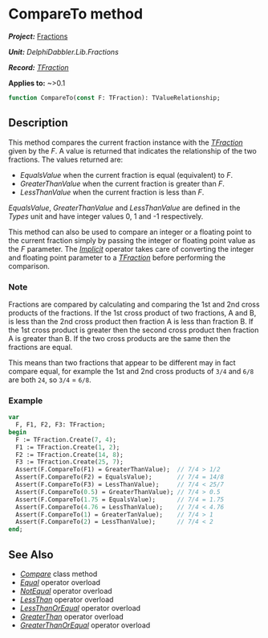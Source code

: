 # CompareTo method

***Project:*** [Fractions](../API.md)

***Unit:*** _DelphiDabbler.Lib.Fractions_

***Record:*** [_TFraction_](./TFraction.md)

**Applies to:** ~>0.1

```pascal
function CompareTo(const F: TFraction): TValueRelationship;
```

## Description

This method compares the current fraction instance with the [_TFraction_](./TFraction.md) given by the _F_. A value is returned that indicates the relationship of the two fractions. The values returned are:

* _EqualsValue_ when the current fraction is equal (equivalent) to _F_.
* _GreaterThanValue_ when the current fraction is greater than _F_.
* _LessThanValue_ when the current fraction is less than _F_.

_EqualsValue_, _GreaterThanValue_ and _LessThanValue_ are defined in the _Types_ unit and have integer values 0, 1 and -1 respectively.

This method can also be used to compare an integer or a floating point to the current fraction simply by passing the integer or floating point value as the _F_ parameter. The [_Implicit_](./TFraction-Implicit.md) operator takes care of converting the integer and floating point parameter to a [_TFraction_](./TFraction.md) before performing the comparison.

### Note

Fractions are compared by calculating and comparing the 1st and 2nd cross products of the fractions. If the 1st cross product of two fractions,  A and B, is less than the 2nd cross product then fraction A is less than fraction B. If the 1st cross product is greater then the second cross product then fraction A is greater than B. If the two cross products are the same then the fractions are equal.

This means than two fractions that appear to be different may in fact compare equal, for example the 1st and 2nd cross products of `3/4` and `6/8` are both `24`, so `3/4` = `6/8`.

### Example

```pascal
var
  F, F1, F2, F3: TFraction;
begin
  F := TFraction.Create(7, 4);
  F1 := TFraction.Create(1, 2);
  F2 := TFraction.Create(14, 8);
  F3 := TFraction.Create(25, 7);
  Assert(F.CompareTo(F1) = GreaterThanValue);  // 7/4 > 1/2
  Assert(F.CompareTo(F2) = EqualsValue);       // 7/4 = 14/8
  Assert(F.CompareTo(F3) = LessThanValue);     // 7/4 < 25/7
  Assert(F.CompareTo(0.5) = GreaterThanValue); // 7/4 > 0.5
  Assert(F.CompareTo(1.75 = EqualsValue);      // 7/4 = 1.75
  Assert(F.CompareTo(4.76 = LessThanValue);    // 7/4 < 4.76
  Assert(F.CompareTo(1) = GreaterTanValue);    // 7/4 > 1
  Assert(F.CompareTo(2) = LessThanValue);      // 7/4 < 2
end;
```

## See Also

* [_Compare_](./TFraction-Compare.md) class method
* [_Equal_](./TFraction-Equal.md) operator overload
* [_NotEqual_](./TFraction-NotEqual.md) operator overload
* [_LessThan_](./TFraction-LessThan.md) operator overload
* [_LessThanOrEqual_](./TFraction-LessThanOrEqual.md) operator overload
* [_GreaterThan_](./TFraction-GreaterThan.md) operator overload
* [_GreaterThanOrEqual_](./TFraction-GreaterThanOrEqual.md) operator overload
